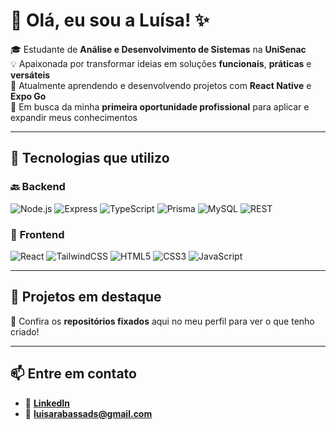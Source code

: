 # 👋 Olá, eu sou a Luísa! ✨  

🎓 Estudante de **Análise e Desenvolvimento de Sistemas** na **UniSenac**  
💡 Apaixonada por transformar ideias em soluções **funcionais**, **práticas** e **versáteis**  
🌱 Atualmente aprendendo e desenvolvendo projetos com **React Native** e **Expo Go**  
🎯 Em busca da minha **primeira oportunidade profissional** para aplicar e expandir meus conhecimentos  

---

## 🧠 Tecnologias que utilizo  

### 🔙 **Backend**
![Node.js](https://img.shields.io/badge/Node.js-339933?style=for-the-badge&logo=node.js&logoColor=white)
![Express](https://img.shields.io/badge/Express.js-000000?style=for-the-badge&logo=express&logoColor=white)
![TypeScript](https://img.shields.io/badge/TypeScript-3178C6?style=for-the-badge&logo=typescript&logoColor=white)
![Prisma](https://img.shields.io/badge/Prisma-2D3748?style=for-the-badge&logo=prisma&logoColor=white)
![MySQL](https://img.shields.io/badge/MySQL-4479A1?style=for-the-badge&logo=mysql&logoColor=white)
![REST](https://img.shields.io/badge/REST-02569B?style=for-the-badge&logo=rest&logoColor=white)

### 🎨 **Frontend**
![React](https://img.shields.io/badge/React-61DAFB?style=for-the-badge&logo=react&logoColor=black)
![TailwindCSS](https://img.shields.io/badge/TailwindCSS-38B2AC?style=for-the-badge&logo=tailwindcss&logoColor=white)
![HTML5](https://img.shields.io/badge/HTML5-E34F26?style=for-the-badge&logo=html5&logoColor=white)
![CSS3](https://img.shields.io/badge/CSS3-1572B6?style=for-the-badge&logo=css3&logoColor=white)
![JavaScript](https://img.shields.io/badge/JavaScript-F7DF1E?style=for-the-badge&logo=javascript&logoColor=black)

---

## 🚀 Projetos em destaque  
🔗 Confira os **repositórios fixados** aqui no meu perfil para ver o que tenho criado!

---

## 📫 Entre em contato  
- 💼 [**LinkedIn**](https://www.linkedin.com/in/luísa-rabassa)  
- 📧 **luisarabassads@gmail.com**

